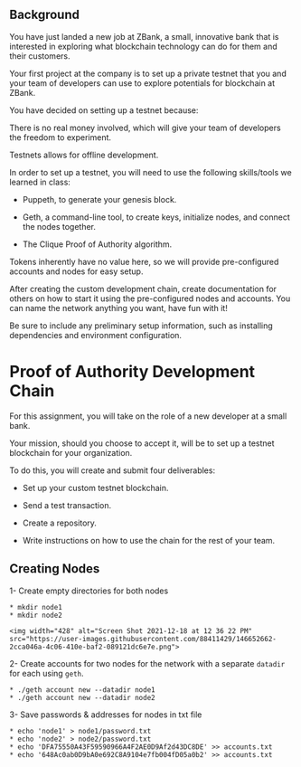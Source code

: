 ## Background

You have just landed a new job at ZBank, a small, innovative bank that is interested in exploring what
blockchain technology can do for them and their customers.

Your first project at the company is to set up a private testnet that you and your team of developers
can use to explore potentials for blockchain at ZBank.

You have decided on setting up a testnet because:

There is no real money involved, which will give your team of developers the freedom to experiment.

Testnets allows for offline development.

In order to set up a testnet, you will need to use the following skills/tools we learned in class:

* Puppeth, to generate your genesis block.

* Geth, a command-line tool, to create keys, initialize nodes, and connect the nodes together.

* The Clique Proof of Authority algorithm.

Tokens inherently have no value here, so we will provide pre-configured accounts and nodes for easy setup.

After creating the custom development chain, create documentation for others on how to start it using the pre-configured
nodes and accounts. You can name the network anything you want, have fun with it!

Be sure to include any preliminary setup information, such as installing dependencies and environment configuration.

# Proof of Authority Development Chain

For this assignment, you will take on the role of a new developer at a small bank.

Your mission, should you choose to accept it, will be to set up a testnet blockchain for your organization.

To do this, you will create and submit four deliverables:

* Set up your custom testnet blockchain.

* Send a test transaction.

* Create a repository.

* Write instructions on how to use the chain for the rest of your team.

## Creating Nodes

1- Create empty directories for both nodes

    * mkdir node1 
    * mkdir node2
    
    <img width="428" alt="Screen Shot 2021-12-18 at 12 36 22 PM" src="https://user-images.githubusercontent.com/88411429/146652662-2cca046a-4c06-410e-baf2-089121dc6e7e.png">


2- Create accounts for two nodes for the network with a separate `datadir` for each using `geth`.

    * ./geth account new --datadir node1
    * ./geth account new --datadir node2
        
3- Save passwords & addresses for nodes in txt file

    * echo 'node1' > node1/password.txt
    * echo 'node2' > node2/password.txt
    * echo 'DFA75550A43F59590966A4F2AE0D9Af2d43DC8DE' >> accounts.txt
    * echo '648Ac0ab0D9bA0e692C8A9104e7fb004fD05a0b2' >> accounts.txt
